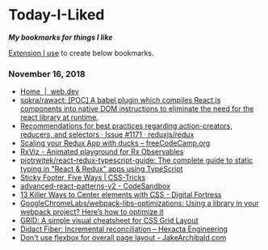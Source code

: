 # Today-I-Liked
***My bookmarks for things I like***

[Extension I use](https://chrome.google.com/webstore/detail/like-on-github/fbkngleiiccokoifohhjhlagkejlphkj) to create below bookmarks.

### November 16, 2018 
- [Home  |  web.dev](https://web.dev/) 
- [sokra/rawact: [POC] A babel plugin which compiles React.js components into native DOM instructions to eliminate the need for the react library at runtime.](https://github.com/sokra/rawact) 
- [Recommendations for best practices regarding action-creators, reducers, and selectors · Issue #1171 · reduxjs/redux](https://github.com/reduxjs/redux/issues/1171) 
- [Scaling your Redux App with ducks – freeCodeCamp.org](https://medium.freecodecamp.org/scaling-your-redux-app-with-ducks-6115955638be) 
- [RxViz - Animated playground for Rx Observables](https://rxviz.com/) 
- [piotrwitek/react-redux-typescript-guide: The complete guide to static typing in "React & Redux" apps using TypeScript](https://github.com/piotrwitek/react-redux-typescript-guide) 
- [Sticky Footer, Five Ways | CSS-Tricks](https://css-tricks.com/couple-takes-sticky-footer/) 
- [advanced-react-patterns-v2 - CodeSandbox](https://codesandbox.io/s/github/kentcdodds/advanced-react-patterns-v2/tree/egghead/?from-embed) 
- [13 Killer Ways to Center elements with CSS - Digital Fortress](https://digitalfortress.tech/tricks/13-killer-ways-to-center-elements-with-css/) 
- [GoogleChromeLabs/webpack-libs-optimizations: Using a library in your webpack project? Here’s how to optimize it](https://github.com/GoogleChromeLabs/webpack-libs-optimizations#react) 
- [GRID: A simple visual cheatsheet for CSS Grid Layout](http://grid.malven.co/) 
- [Didact Fiber: Incremental reconciliation – Hexacta Engineering](https://engineering.hexacta.com/didact-fiber-incremental-reconciliation-b2fe028dcaec) 
- [Don't use flexbox for overall page layout - JakeArchibald.com](https://jakearchibald.com/2014/dont-use-flexbox-for-page-layout/) 

